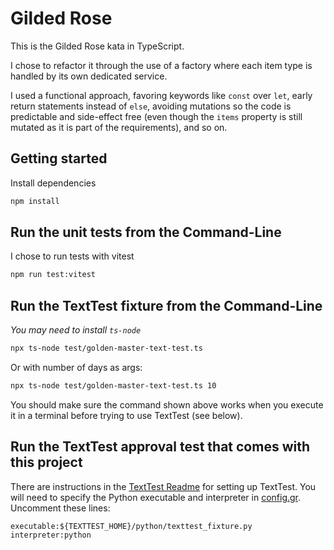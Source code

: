# Gilded Rose

This is the Gilded Rose kata in TypeScript.

I chose to refactor it through the use of a factory where each item type is handled by its own dedicated service.

I used a functional approach, favoring keywords like `const` over `let`, early return statements instead of `else`, avoiding mutations so the code is predictable and side-effect free (even though the `items` property is still mutated as it is part of the requirements), and so on.

## Getting started

Install dependencies

```sh
npm install
```

## Run the unit tests from the Command-Line

I chose to run tests with vitest

```sh
npm run test:vitest
```


## Run the TextTest fixture from the Command-Line

_You may need to install `ts-node`_

```sh
npx ts-node test/golden-master-text-test.ts
```

Or with number of days as args:
```sh
npx ts-node test/golden-master-text-test.ts 10
```

You should make sure the command shown above works when you execute it in a terminal before trying to use TextTest (see below).


## Run the TextTest approval test that comes with this project

There are instructions in the [TextTest Readme](../texttests/README.md) for setting up TextTest. You will need to specify the Python executable and interpreter in [config.gr](../texttests/config.gr). Uncomment these lines:

    executable:${TEXTTEST_HOME}/python/texttest_fixture.py
    interpreter:python


